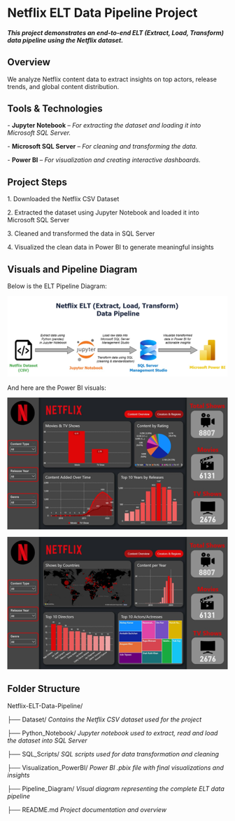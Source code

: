 # **Netflix ELT Data Pipeline Project**



#### *This project demonstrates an end-to-end ELT (Extract, Load, Transform) data pipeline using the Netflix dataset.*



## Overview

We analyze Netflix content data to extract insights on top actors, release trends, and global content distribution.



## Tools \& Technologies

\- **Jupyter Notebook** – *For extracting the dataset and loading it into Microsoft SQL Server.*

\- **Microsoft SQL Server** – *For cleaning and transforming the data.*

\- **Power BI** – *For visualization and creating interactive dashboards.*



## Project Steps

1\. Downloaded the Netflix CSV Dataset

2\. Extracted the dataset using Jupyter Notebook and loaded it into Microsoft SQL Server

3\. Cleaned and transformed the data in SQL Server

4\. Visualized the clean data in Power BI to generate meaningful insights



## Visuals and Pipeline Diagram

Below is the ELT Pipeline Diagram:

![Netflix ELT Pipeline](Pipeline_Diagram/ELT_Data_Pipeline_Diagram.jpg)



And here are the Power BI visuals:

![Power BI Dashboard](Visualization_PowerBI/Content_Overview_Page.jpg)

![Power BI Dashboard](Visualization_PowerBI/Creators_Regions_Page.jpg)



## Folder Structure

Netflix-ELT-Data-Pipeline/

├── Dataset/ *Contains the Netflix CSV dataset used for the project*

├── Python\_Notebook/ *Jupyter notebook used to extract, read and load the dataset into SQL Server*

├── SQL\_Scripts/ *SQL scripts used for data transformation and cleaning*

├── Visualization\_PowerBI/ *Power BI .pbix file with final visualizations and insights*

├── Pipeline\_Diagram/ *Visual diagram representing the complete ELT data pipeline*

├── README.md *Project documentation and overview*

